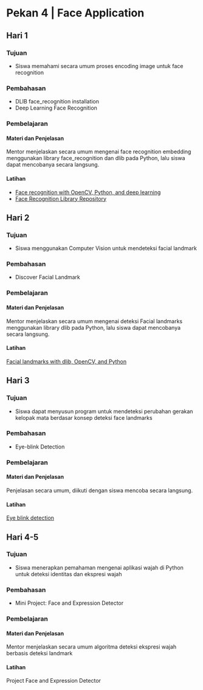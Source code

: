 # Pekan 4 | Face Application

## Hari 1
### Tujuan
- Siswa memahami secara umum proses encoding image untuk face recognition
### Pembahasan
- DLIB face_recognition installation
- Deep Learning Face Recognition
### Pembelajaran
#### Materi dan Penjelasan
Mentor menjelaskan secara umum mengenai face recognition embedding menggunakan library face_recognition dan dlib pada Python, lalu siswa dapat mencobanya secara langsung.
#### Latihan
- [Face recognition with OpenCV, Python, and deep learning](https://pyimagesearch.com/2018/06/18/face-recognition-with-opencv-python-and-deep-learning/)
- [Face Recognition Library Repository](https://github.com/ageitgey/face_recognition/)

## Hari 2
### Tujuan
- Siswa menggunakan Computer Vision untuk mendeteksi facial landmark
### Pembahasan
- Discover Facial Landmark
### Pembelajaran
#### Materi dan Penjelasan
Mentor menjelaskan secara umum mengenai deteksi Facial landmarks menggunakan library dlib pada Python, lalu siswa dapat mencobanya secara langsung.
#### Latihan
[Facial landmarks with dlib, OpenCV, and Python](https://pyimagesearch.com/2017/04/03/facial-landmarks-dlib-opencv-python/)

## Hari 3
### Tujuan
- Siswa dapat menyusun program untuk mendeteksi perubahan gerakan kelopak mata berdasar konsep deteksi face landmarks
### Pembahasan
- Eye-blink Detection
### Pembelajaran
#### Materi dan Penjelasan
Penjelasan secara umum, diikuti dengan siswa mencoba secara langsung.
#### Latihan
[Eye blink detection](https://pyimagesearch.com/2017/04/24/eye-blink-detection-opencv-python-dlib/)

## Hari 4-5
### Tujuan
- Siswa menerapkan pemahaman mengenai aplikasi wajah di Python untuk deteksi identitas dan ekspresi wajah
### Pembahasan
- Mini Project: Face and Expression Detector
### Pembelajaran
#### Materi dan Penjelasan
Mentor menjelaskan secara umum algoritma deteksi ekspresi wajah berbasis deteksi landmark
#### Latihan
Project Face and Expression Detector
